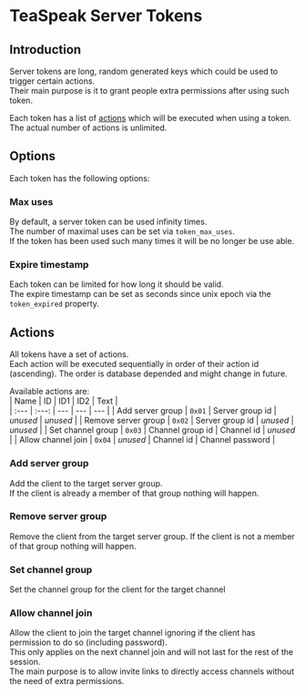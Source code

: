 # TeaSpeak Server Tokens
## Introduction
Server tokens are long, random generated keys which could be used to trigger certain actions.  
Their main purpose is it to grant people extra permissions after using such token.   
  
Each token has a list of [actions](#actions) which will be executed when using a token.  
The actual number of actions is unlimited.  
  
## Options
Each token has the following options:  
  
### Max uses
By default, a server token can be used infinity times.  
The number of maximal uses can be set via `token_max_uses`.  
If the token has been used such many times it will be no longer be use able.

### Expire timestamp
Each token can be limited for how long it should be valid.  
The expire timestamp can be set as seconds since unix epoch via the `token_expired` property.  

## Actions
All tokens have a set of actions.  
Each action will be executed sequentially in order of their action id (ascending).
The order is database depended and might change in future.  
  
Available actions are:  
| Name | ID | ID1 | ID2 | Text |   
| :--- | :---: | --- | --- | --- | 
| Add server group | `0x01` | Server group id | *unused* | *unused* | 
| Remove server group | `0x02` | Server group id | *unused* | *unused* | 
| Set channel group | `0x03` | Channel group id | Channel id | *unused* | 
| Allow channel join | `0x04` | *unused* | Channel id | Channel password |   

### Add server group
Add the client to the target server group.  
If the client is already a member of that group nothing will happen.  

### Remove server group 
Remove the client from the target server group.
If the client is not a member of that group nothing will happen.  

### Set channel group
Set the channel group for the client for the target channel

### Allow channel join 
Allow the client to join the target channel ignoring if the client has permission to do so (including password).    
This only applies on the next channel join and will not last for the rest of the session.  
The main purpose is to allow invite links to directly access channels without the need of extra permissions.  